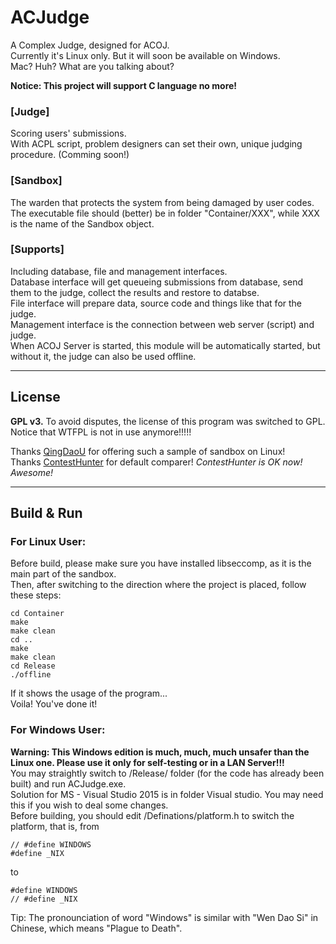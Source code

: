 # ACJudge
A Complex Judge, designed for ACOJ.  
Currently it's Linux only. But it will soon be available on Windows.  
Mac? Huh? What are you talking about?
  
**Notice: This project will support C language no more!**

### [Judge]
Scoring users' submissions.  
With ACPL script, problem designers can set their own, unique judging procedure. (Comming soon!)

### [Sandbox]
The warden that protects the system from being damaged by user codes.  
The executable file should (better) be in folder "Container/XXX", while XXX is the name of the Sandbox object.

### [Supports]
Including database, file and management interfaces.  
Database interface will get queueing submissions from database, send them to the judge, collect the results and restore to databse.  
File interface will prepare data, source code and things like that for the judge.  
Management interface is the connection between web server (script) and judge.  
When ACOJ Server is started, this module will be automatically started, but without it, the judge can also be used offline.
  
  
-----------------------

## License

**GPL v3.**
To avoid disputes, the license of this program was switched to GPL.  
Notice that WTFPL is not in use anymore!!!!!  
  
Thanks [QingDaoU](https://github.com/QingdaoU/Judger) for offering such a sample of sandbox on Linux!  
Thanks [ContestHunter](https://contesthunter.org) for default comparer!
*ContestHunter is OK now! Awesome!*
  
-----------------------

## Build & Run

### For Linux User:

Before build, please make sure you have installed libseccomp, as it is the main part of the sandbox.  
Then, after switching to the direction where the project is placed, follow these steps:
  
    cd Container
    make
    make clean
    cd ..
    make
    make clean
    cd Release
    ./offline
  
If it shows the usage of the program...  
Voila! You've done it!  

### For Windows User:

**Warning: This Windows edition is much, much, much unsafer than the Linux one. Please use it only for self-testing or in a LAN Server!!!**  
You may straightly switch to /Release/ folder (for the code has already been built) and run ACJudge.exe.  
Solution for MS - Visual Studio 2015 is in folder Visual studio. You may need this if you wish to deal some changes.  
Before building, you should edit /Definations/platform.h to switch the platform, that is, from
    
    // #define WINDOWS
    #define _NIX

to

    #define WINDOWS
    // #define _NIX 

Tip: The pronounciation of word "Windows" is similar with "Wen Dao Si" in Chinese, which means "Plague to Death".   
